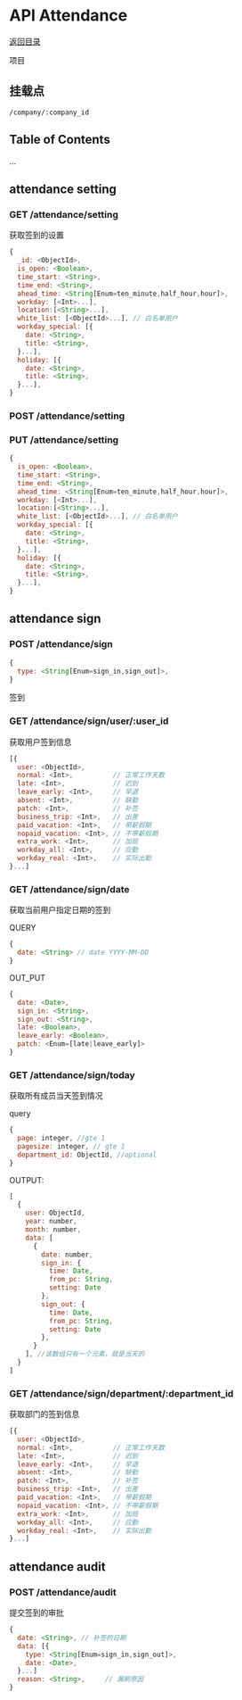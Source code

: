 # API Attendance

[返回目录](index.md)

项目

## 挂载点

```
/company/:company_id
```

## Table of Contents

...

## attendance setting

### GET /attendance/setting

获取签到的设置

```javascript
{
  _id: <ObjectId>,
  is_open: <Boolean>,
  time_start: <String>,
  time_end: <String>,
  ahead_time: <String[Enum=ten_minute,half_hour,hour]>,
  workday: [<Int>...],
  location:[<String>...],
  white_list: [<ObjectId>...], // 白名单用户
  workday_special: [{
    date: <String>,
    title: <String>,
  }...],
  holiday: [{
    date: <String>,
    title: <String>,
  }...],
}
```

### POST /attendance/setting

### PUT /attendance/setting

```javascript
{
  is_open: <Boolean>,
  time_start: <String>,
  time_end: <String>,
  ahead_time: <String[Enum=ten_minute,half_hour,hour]>,
  workday: [<Int>...],
  location:[<String>...],
  white_list: [<ObjectId>...], // 白名单用户
  workday_special: [{
    date: <String>,
    title: <String>,
  }...],
  holiday: [{
    date: <String>,
    title: <String>,
  }...],
}
```

## attendance sign

### POST /attendance/sign

```javascript
{
  type: <String[Enum=sign_in,sign_out]>,
}
```

签到

### GET /attendance/sign/user/:user_id

获取用户签到信息

```javascript
[{
  user: <ObjectId>,
  normal: <Int>,          // 正常工作天数
  late: <Int>,            // 迟到
  leave_early: <Int>,     // 早退
  absent: <Int>,          // 缺勤
  patch: <Int>,           // 补签
  business_trip: <Int>,   // 出差
  paid_vacation: <Int>,   // 带薪假期
  nopaid_vacation: <Int>, // 不带薪假期
  extra_work: <Int>,      // 加班
  workday_all: <Int>,     // 应勤
  workday_real: <Int>,    // 实际出勤
}...]
```

### GET /attendance/sign/date

获取当前用户指定日期的签到

QUERY

```javascript
{
  date: <String> // date YYYY-MM-DD
}
```

OUT_PUT

```javascript
{
  date: <Date>,
  sign_in: <String>,
  sign_out: <String>,
  late: <Boolean>,
  leave_early: <Boolean>,
  patch: <Enum=[late|leave_early]>
}
```

### GET /attendance/sign/today

获取所有成员当天签到情况

query
```javascript
{
  page: integer, //gte 1
  pagesize: integer, // gte 1
  department_id: ObjectId, //optional
}
```

OUTPUT:
```javascript
[
  {
    user: ObjectId,
    year: number,
    month: number,
    data: [
      {
        date: number,
        sign_in: {
          time: Date,
          from_pc: String,
          setting: Date
        },
        sign_out: {
          time: Date,
          from_pc: String,
          setting: Date
        },
      }
    ], //该数组只有一个元素，就是当天的
  }
]
```

### GET /attendance/sign/department/:department_id

获取部门的签到信息

```javascript
[{
  user: <ObjectId>,
  normal: <Int>,          // 正常工作天数
  late: <Int>,            // 迟到
  leave_early: <Int>,     // 早退
  absent: <Int>,          // 缺勤
  patch: <Int>,           // 补签
  business_trip: <Int>,   // 出差
  paid_vacation: <Int>,   // 带薪假期
  nopaid_vacation: <Int>, // 不带薪假期
  extra_work: <Int>,      // 加班
  workday_all: <Int>,     // 应勤
  workday_real: <Int>,    // 实际出勤
}...]
```

## attendance audit

### POST /attendance/audit

提交签到的审批

```javascript
{
  date: <String>, // 补签的日期
  data: [{
    type: <String[Enum=sign_in,sign_out]>,
    date: <Date>,
  }...]
  reason: <String>,     // 漏刷原因
}
```
